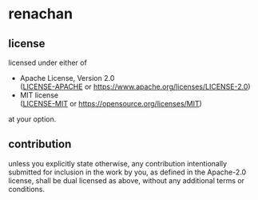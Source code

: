 # renachan 

## license

licensed under either of

*   Apache License, Version 2.0  
    ([LICENSE-APACHE](LICENSE-APACHE) or https://www.apache.org/licenses/LICENSE-2.0)
*   MIT license  
	([LICENSE-MIT](LICENSE-MIT) or https://opensource.org/licenses/MIT)

at your option.

## contribution

unless you explicitly state otherwise, any contribution intentionally submitted
for inclusion in the work by you, as defined in the Apache-2.0 license, shall
be dual licensed as above, without any additional terms or conditions.
